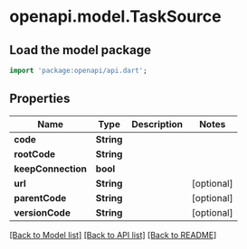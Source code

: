 # openapi.model.TaskSource

## Load the model package
```dart
import 'package:openapi/api.dart';
```

## Properties
Name | Type | Description | Notes
------------ | ------------- | ------------- | -------------
**code** | **String** |  | 
**rootCode** | **String** |  | 
**keepConnection** | **bool** |  | 
**url** | **String** |  | [optional] 
**parentCode** | **String** |  | [optional] 
**versionCode** | **String** |  | [optional] 

[[Back to Model list]](../README.md#documentation-for-models) [[Back to API list]](../README.md#documentation-for-api-endpoints) [[Back to README]](../README.md)


